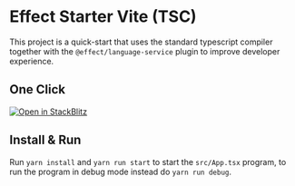 # Effect Starter Vite (TSC)

This project is a quick-start that uses the standard typescript compiler together with the `@effect/language-service` plugin to improve developer experience.

## One Click

[![Open in StackBlitz](https://developer.stackblitz.com/img/open_in_stackblitz.svg)](https://stackblitz.com/github/effect-ts/examples/tree/main/starter-vite-tsc?file=src%2FApp.tsx)

## Install & Run

Run `yarn install` and `yarn run start` to start the `src/App.tsx` program, to run the program in debug mode instead do `yarn run debug`.
